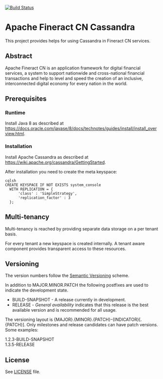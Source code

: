 [![Build Status](https://api.travis-ci.com/apache/fineract-cn-cassandra.svg?branch=develop)](https://travis-ci.com/apache/fineract-cn-cassandra)

# Apache Fineract CN Cassandra

This project provides helps for using Cassandra in Fineract CN services.

## Abstract
Apache Fineract CN is an application framework for digital financial services, a system to support nationwide and cross-national financial transactions and help to level and speed the creation of an inclusive, interconnected digital economy for every nation in the world.

## Prerequisites
### Runtime
Install Java 8 as described at https://docs.oracle.com/javase/8/docs/technotes/guides/install/install_overview.html.

### Installation
Install Apache Cassandra as described at https://wiki.apache.org/cassandra/GettingStarted.

After installation you need to create the meta keyspace:

    cqlsh
    CREATE KEYSPACE IF NOT EXISTS system_console
      WITH REPLICATION = {
          'class' : 'SimpleStrategy',
          'replication_factor' : 3
      };

## Multi-tenancy
Multi-tenancy is reached by providing separate data storage on a per tenant basis.

For every tenant a new keyspace is created internally. A tenant aware component provides transparent access to these resources.

## Versioning
The version numbers follow the [Semantic Versioning](http://semver.org/) scheme.

In addition to MAJOR.MINOR.PATCH the following postfixes are used to indicate the development state.

* BUILD-SNAPSHOT - A release currently in development. 
* RELEASE - _General availability_ indicates that this release is the best available version and is recommended for all usage.

The versioning layout is {MAJOR}.{MINOR}.{PATCH}-{INDICATOR}[.{PATCH}]. Only milestones and release candidates can  have patch versions. Some examples:

1.2.3-BUILD-SNAPSHOT  
1.3.5-RELEASE

## License
See [LICENSE](LICENSE) file.
